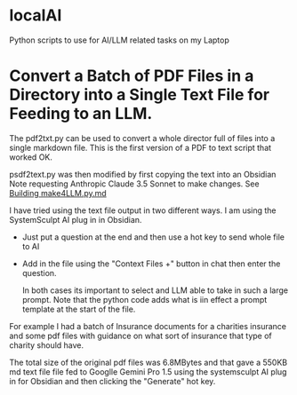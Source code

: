 # localAI
Python scripts to use for AI/LLM related tasks on my Laptop

# Convert a Batch of PDF Files in a Directory into a Single Text File for Feeding to an LLM.

The pdf2txt.py can be used to convert a whole director full of files into a single markdown file. This is the first version of a PDF to text script that worked OK.

psdf2text.py was then modified by first copying the text into an Obsidian Note requesting Anthropic Claude 3.5 Sonnet to make changes. See 
[Building make4LLM.py.md](Building%20make4LLM.py.md)

I have tried using the text file output in two different ways.
I am using the SystemSculpt AI plug in in Obsidian.

* Just put a question at the end and then use a hot key to send whole file to AI
* Add in the file using the "Context Files +" button in chat then enter the question.

  In both cases its important to select and LLM able to take in such a large prompt.
  Note that the python code adds what is iin effect a prompt template at the start of the file.

For example I had a batch of Insurance documents for a charities insurance and some pdf files with guidance on what sort of insurance that type of charity should have.

The total size of the original pdf files was 6.8MBytes and that gave a 550KB md text file file fed to Googlle Gemini Pro 1.5 using the systemsculpt AI plug in for Obsidian and then clicking the "Generate" hot key.
